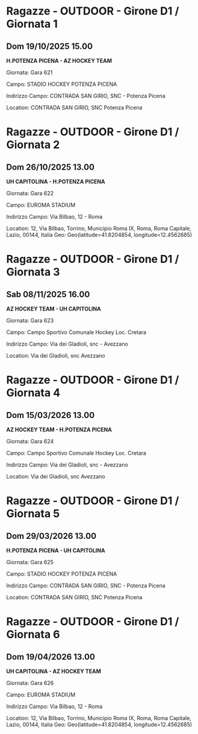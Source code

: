 

# Ragazze - OUTDOOR  - Girone D1 / Giornata 1

## Dom 19/10/2025 15.00

<strong>H.POTENZA PICENA - AZ HOCKEY TEAM</strong>

Giornata: Gara 621

Campo: STADIO HOCKEY POTENZA PICENA 

Indirizzo Campo:  CONTRADA SAN GIRIO, SNC - Potenza Picena

Location:  CONTRADA SAN GIRIO, SNC Potenza Picena



# Ragazze - OUTDOOR  - Girone D1 / Giornata 2

## Dom 26/10/2025 13.00

<strong>UH CAPITOLINA - H.POTENZA PICENA</strong>

Giornata: Gara 622

Campo: EUROMA STADIUM 

Indirizzo Campo:  Via Bilbao, 12 - Roma

Location: 12, Via Bilbao, Torrino, Municipio Roma IX, Roma, Roma Capitale, Lazio, 00144, Italia
Geo: Geo(latitude=41.8204854, longitude=12.4562685)



# Ragazze - OUTDOOR  - Girone D1 / Giornata 3

## Sab 08/11/2025 16.00

<strong>AZ HOCKEY TEAM - UH CAPITOLINA</strong>

Giornata: Gara 623

Campo: Campo Sportivo Comunale Hockey Loc. Cretara 

Indirizzo Campo:  Via dei Gladioli, snc - Avezzano

Location:  Via dei Gladioli, snc Avezzano



# Ragazze - OUTDOOR  - Girone D1 / Giornata 4

## Dom 15/03/2026 13.00

<strong>AZ HOCKEY TEAM - H.POTENZA PICENA</strong>

Giornata: Gara 624

Campo: Campo Sportivo Comunale Hockey Loc. Cretara 

Indirizzo Campo:  Via dei Gladioli, snc - Avezzano

Location:  Via dei Gladioli, snc Avezzano



# Ragazze - OUTDOOR  - Girone D1 / Giornata 5

## Dom 29/03/2026 13.00

<strong>H.POTENZA PICENA - UH CAPITOLINA</strong>

Giornata: Gara 625

Campo: STADIO HOCKEY POTENZA PICENA 

Indirizzo Campo:  CONTRADA SAN GIRIO, SNC - Potenza Picena

Location:  CONTRADA SAN GIRIO, SNC Potenza Picena



# Ragazze - OUTDOOR  - Girone D1 / Giornata 6

## Dom 19/04/2026 13.00

<strong>UH CAPITOLINA - AZ HOCKEY TEAM</strong>

Giornata: Gara 626

Campo: EUROMA STADIUM 

Indirizzo Campo:  Via Bilbao, 12 - Roma

Location: 12, Via Bilbao, Torrino, Municipio Roma IX, Roma, Roma Capitale, Lazio, 00144, Italia
Geo: Geo(latitude=41.8204854, longitude=12.4562685)

